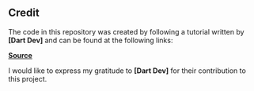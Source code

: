 ## Credit

The code in this repository was created by following a tutorial written by **[Dart Dev]** and can be found at the following links:

**[Source](https://dart.dev/)**

I would like to express my gratitude to **[Dart Dev]** for their contribution to this project.
